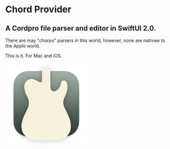 # Chord Provider

## A Cordpro file parser and editor in SwiftUI 2.0.

There are may "chorpo" parsers in this world, however, none are nativwe to the Apple world.

This is it. For Mac and iOS.

![Chord Provider](https://github.com/Desbeers/Chord-Provider/blob/main/Shared/Assets.xcassets/AppIcon.appiconset/Icon-256.png)
